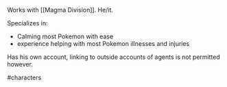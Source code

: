 Works with [[Magma Division]]. He/it.

Specializes in:
- Calming most Pokemon with ease
- experience helping with most Pokemon illnesses and injuries

Has his own account, linking to outside accounts of agents is not permitted however.

#characters 